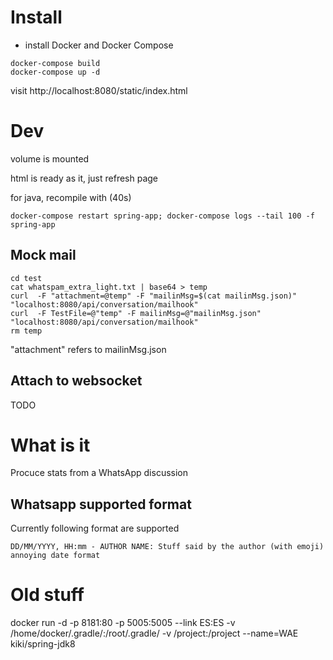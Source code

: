 
# Install


* install Docker and Docker Compose
````
docker-compose build 
docker-compose up -d
````

visit http://localhost:8080/static/index.html

# Dev 

volume is mounted

html is ready as it, just refresh page

for java, recompile with (40s)
`````
docker-compose restart spring-app; docker-compose logs --tail 100 -f spring-app
`````


## Mock mail 

````
cd test
cat whatspam_extra_light.txt | base64 > temp
curl  -F "attachment=@temp" -F "mailinMsg=$(cat mailinMsg.json)"  "localhost:8080/api/conversation/mailhook"
curl  -F TestFile=@"temp" -F mailinMsg=@"mailinMsg.json"  "localhost:8080/api/conversation/mailhook"
rm temp
````

"attachment" refers to mailinMsg.json 

## Attach to websocket

TODO


# What is it 
Procuce stats from a WhatsApp discussion


## Whatsapp supported format

Currently following format are supported
````
DD/MM/YYYY, HH:mm - AUTHOR NAME: Stuff said by the author (with emoji)
annoying date format 
````



# Old stuff
docker run -d -p 8181:80  -p 5005:5005 --link ES:ES -v /home/docker/.gradle/:/root/.gradle/ -v /project:/project --name=WAE kiki/spring-jdk8
